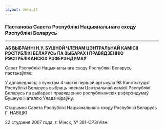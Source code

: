 ```yaml
---
layout: default
---
```


### Пастанова Савета Рэспублікі Нацыянальнага сходу Рэспублікі Беларусь

****

**АБ ВЫБРАННI Н.У. БУШНОЙ ЧЛЕНАМ ЦЭНТРАЛЬНАЙ КАМIСII РЭСПУБЛIКI БЕЛАРУСЬ
ПА ВЫБАРАХ I ПРАВЯДЗЕННЮ РЭСПУБЛIКАНСКIХ РЭФЕРЭНДУМАЎ**

Савет Рэспублікі Нацыянальнага сходу Рэспублікі Беларусь пастанаўляе:

У адпаведнасці з пунктам 4 часткі першай артыкула 98 Канстытуцыі
Рэспублікі Беларусь выбраць членам Цэнтральнай камісіі
Рэспублікі Беларусь па выбарах і правядзенню рэспубліканскіх
рэферэндумаў Бушную Наталлю Уладзіміраўну.

Старшыня Савета Рэспублікі Нацыянальнага сходу Рэспублікі Беларусь Г.
НАВIЦКI

22 студзеня 2007 года, г. Мінск, № 381-СРЗ/VIвн.
